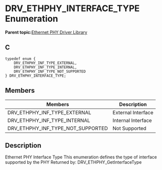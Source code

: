 # DRV\_ETHPHY\_INTERFACE\_TYPE Enumeration

**Parent topic:**[Ethernet PHY Driver Library](GUID-F4DF749A-0F8C-4482-8661-C005A0BE0CF4.md)

## C

```
typedef enum { 
    DRV_ETHPHY_INF_TYPE_EXTERNAL, 
    DRV_ETHPHY_INF_TYPE_INTERNAL, 
    DRV_ETHPHY_INF_TYPE_NOT_SUPPORTED 
} DRV_ETHPHY_INTERFACE_TYPE; 
```

## Members

|Members|Description|
|-------|-----------|
|DRV\_ETHPHY\_INF\_TYPE\_EXTERNAL|External Interface|
|DRV\_ETHPHY\_INF\_TYPE\_INTERNAL|Internal Interface|
|DRV\_ETHPHY\_INF\_TYPE\_NOT\_SUPPORTED|Not Supported|

## Description

Ethernet PHY Interface Type This enumeration defines the type of interface supported by the PHY Returned by: DRV\_ETHPHY\_GetInterfaceType

